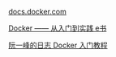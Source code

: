 [docs.docker.com ](https://docs.docker.com/get-started/)

[Docker —— 从入门到实践  e书](https://yeasy.gitbooks.io/docker_practice/introduction/)

[阮一峰的日志  Docker 入门教程](http://www.ruanyifeng.com/blog/2018/02/docker-tutorial.html)
